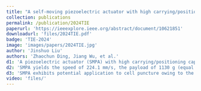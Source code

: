 ```yaml
---
title: "A self-moving piezoelectric actuator with high carrying/positioning capability via bending-resonant-vibration-induced stick-slip motion"
collection: publications
permalink: /publication/2024TIE
paperurl: 'https://ieeexplore.ieee.org/abstract/document/10621851'
downloadurl: 'files/2024TIE.pdf'
badge: 'TIE-2024'
image: 'images/papers/2024TIE.jpg'
author: 'Jinshuo Liu'
authors: 'Zhaochun Ding, Jiang Wu, et al.'
d1: 'A piezoelectric actuator (SMPA) with high carrying/positioning capability is developed, which is driven by integration of resonant vibration and stick-slip principle.'
d2: 'SMPA yields the speed of 224.1 mm/s, the payload of 1130 g (equal to 29.3 times of its weight), the resolution of 12.2 nm and the stroke of 9.16 m.'
d3: 'SMPA exhibits potential application to cell puncture owing to the two-DOF untethered movement.'
video: 'files/'
---
```



